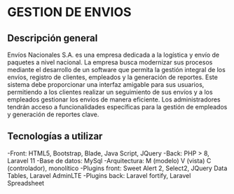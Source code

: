 # GESTION DE ENVIOS
## Descripción general
Envíos Nacionales S.A. es una empresa dedicada a la logística y envío de
paquetes a nivel nacional. La empresa busca modernizar sus procesos mediante
el desarrollo de un software que permita la gestión integral de los envíos, registro
de clientes, empleados y la generación de reportes. Este sistema debe
proporcionar una interfaz amigable para sus usuarios, permitiendo a los clientes
realizar un seguimiento de sus envíos y a los empleados gestionar los envíos de
manera eficiente. Los administradores tendrán acceso a funcionalidades
específicas para la gestión de empleados y generación de reportes clave.

## Tecnologías a utilizar
-Front: HTML5, Bootstrap, Blade, Java Script, JQuery
-Back: PHP > 8, Laravel 11
-Base de datos: MySql
-Arquitectura: M (modelo) V (vista) C (controlador), monolítico
-Plugins front: Sweet Alert 2, Select2, JQuery Data Tables, Laravel AdminLTE
-Plugins back: Laravel fortify, Laravel Spreadsheet


